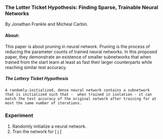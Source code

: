 ### The Lotter Ticket Hypothesis: Finding Sparse, Trainable Neural Networks

By Jonathan Frankle and Micheal Carbin.

#### About:
 This paper is about pruning in neural network. Pruning is the process of reducing the 
 parameter counts of trained neural networks. In this proposed paper, they demonstrate an
 existence of smaller subnetworks that when trained from the start learn at least as fast
  their larger counterparts while reaching similar test accuracy.
  
##### The Lottery Ticket Hypothesis

``A randomly-initialized, dense neural network contains a subnetwork that is initialized such that - 
when trained in isolation - it can match the test accuracy of the original network after
 training for at most the same number of iterations. ``
 
 ### Experiment
 
 1. Randomly initialize a neural network.
 2. Tran the network for \[ j \] 